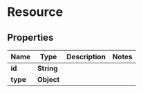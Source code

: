 # Resource

## Properties
Name | Type | Description | Notes
------------ | ------------- | ------------- | -------------
**id** | **String** |  | 
**type** | **Object** |  | 
